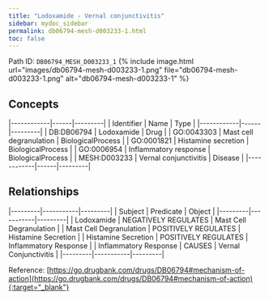 ```yaml
---
title: "Lodoxamide - Vernal conjunctivitis"
sidebar: mydoc_sidebar
permalink: db06794-mesh-d003233-1.html
toc: false 
---
```



Path ID: `DB06794_MESH_D003233_1`
{% include image.html url="images/db06794-mesh-d003233-1.png" file="db06794-mesh-d003233-1.png" alt="db06794-mesh-d003233-1" %}

## Concepts

|------------|------|---------|
| Identifier | Name | Type    |
|------------|------|---------|
| DB:DB06794 | Lodoxamide | Drug |
| GO:0043303 | Mast cell degranulation | BiologicalProcess |
| GO:0001821 | Histamine secretion | BiologicalProcess |
| GO:0006954 | Inflammatory response | BiologicalProcess |
| MESH:D003233 | Vernal conjunctivitis | Disease |
|------------|------|---------|

## Relationships

|---------|-----------|---------|
| Subject | Predicate | Object  |
|---------|-----------|---------|
| Lodoxamide | NEGATIVELY REGULATES | Mast Cell Degranulation |
| Mast Cell Degranulation | POSITIVELY REGULATES | Histamine Secretion |
| Histamine Secretion | POSITIVELY REGULATES | Inflammatory Response |
| Inflammatory Response | CAUSES | Vernal Conjunctivitis |
|---------|-----------|---------|

Reference: [https://go.drugbank.com/drugs/DB06794#mechanism-of-action](https://go.drugbank.com/drugs/DB06794#mechanism-of-action){:target="_blank"}